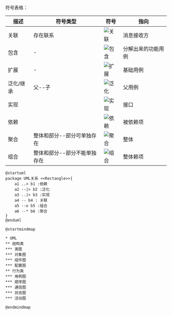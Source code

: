 符号表格：

| 描述      | 符号类型                     | 符号                                                       | 指向               |
| --------- | ---------------------------- | ---------------------------------------------------------- | ------------------ |
| 关联      | 存在联系                     | ![关联](https://i.loli.net/2019/10/09/eU6AGjBVJFxOot4.png) | 消息接收方         |
| 包含      | -                            | ![包含](https://i.loli.net/2019/10/09/wY2N5UFM68dcuZC.png) | 分解出来的功能用例 |
| 扩展      | -                            | ![扩展](https://i.loli.net/2019/10/09/KXWgon3rc6vjDEx.png) | 基础用例           |
| 泛化/继承 | 父--子                       | ![泛化](https://i.loli.net/2019/10/09/Bmklp7nKXv3Fjx1.png) | 父用例             |
| 实现      |                              | ![实现](https://i.loli.net/2019/10/09/CqkiNz8MDLtbvwo.png) | 接口               |
| 依赖      |                              | ![依赖](https://i.loli.net/2019/10/09/nEdD7T296iqP5tN.png) | 被依赖项           |
| 聚合      | 整体和部分--部分可单独存在   | ![聚合](https://i.loli.net/2019/10/09/Ld8N1rpJVYqPaWQ.png) | 整体               |
| 组合      | 整体和部分--部分不能单独存在 | ![组合](https://i.loli.net/2019/10/09/OyrY7EAVeq1Ux4M.png) | 整体赖项           |

```puml
@startuml
package UML关系 <<Rectangle>>{
    a1 ..> b1 :依赖
    a2 --|> b2 :泛化
    a3 ..|> b3 :实现
    a4 -- b4 : 关联
    a5 --o b5 :组合
    a6 --* b6 :聚合  
}
@enduml
```

```puml
@startmindmap

* UML
** 结构类
*** 类图
*** 对象图
*** 组件图
*** 配置图
** 行为类
*** 用例图
*** 顺序图
*** 通信图
*** 状态图
*** 活动图

@endmindmap
```